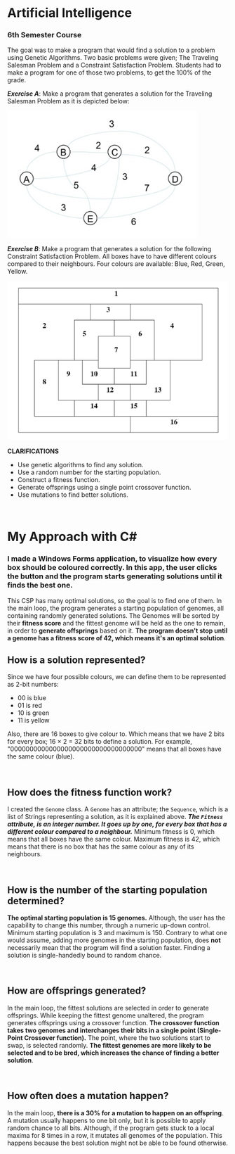 # Artificial Intelligence
### 6th Semester Course


The goal was to make a program that would find a solution to a problem using Genetic Algorithms. Two basic problems were given; The Traveling Salesman Problem and a Constraint Satisfaction Problem. Students had to make a program for one of those two problems, to get the 100% of the grade.

***Exercise A***: Make a program that generates a solution for the Traveling Salesman Problem as it is depicted below:

![ex1](https://github.com/GeorgeMC2610/Artificial-Intelligence/blob/master/Exercise%201/schema1.png)


***Exercise B***: Make a program that generates a solution for the following Constraint Satisfaction Problem. All boxes have to have different colours compared to their neighbours. Four colours are available: Blue, Red, Green, Yellow.

![ex2](https://github.com/GeorgeMC2610/Artificial-Intelligence/blob/master/Exercise%201/schema2.png)


**CLARIFICATIONS**
+ Use genetic algorithms to find any solution.
+ Use a random number for the starting population.
+ Construct a fitness function.
+ Generate offsprings using a single point crossover function.
+ Use mutations to find better solutions.

<br>

# My Approach with C#
### I made a Windows Forms application, to visualize how every box should be coloured correctly. In this app, the user clicks the button and the program starts generating solutions until it finds the best one.

This CSP has many optimal solutions, so the goal is to find one of them. In the main loop, the program generates a starting population of genomes, all containing randomly generated solutions. The Genomes will be sorted by their **fitness score** and the fittest genome will be held as the one to remain, in order to **generate offsprings** based on it. **The program doesn't stop until a genome has a fitness score of 42, which means it's an optimal solution**.

## How is a solution represented?

Since we have four possible colours, we can define them to be represented as 2-bit numbers:
- 00 is blue
- 01 is red
- 10 is green
- 11 is yellow

Also, there are 16 boxes to give colour to. Which means that we have 2 bits for every box; 16 × 2 = 32 bits to define a solution. For example, "0000000000000000000000000000000000" means that all boxes have the same colour (blue).

</br>

## How does the fitness function work?

I created the `Genome` class. A `Genome` has an attribute; the `Sequence`, which is a list of Strings representing a solution, as it is explained above. ***The `Fitness` attribute, is an integer number. It goes up by one, for every box that has a different colour compared to a neighbour.*** Minimum fitness is 0, which means that all boxes have the same colour. Maximum fitness is 42, which means that there is no box that has the same colour as any of its neighbours.

</br>

## How is the number of the starting population determined?

**The optimal starting population is 15 genomes.** Although, the user has the capability to change this number, through a numeric up-down control. Minimum starting population is 3 and maximum is 150. Contrary to what one would assume, adding more genomes in the starting population, does **not** necessarily mean that the program will find a solution faster. Finding a solution is single-handedly bound to random chance. 

</br>

## How are offsprings generated?

In the main loop, the fittest solutions are selected in order to generate offsprings. While keeping the fittest genome unaltered, the program generates offsprings using a crossover function. **The crossover function takes two genomes and interchanges their bits in a single point (Single-Point Crossover function).** The point, where the two solutions start to swap, is selected randomly. **The fittest genomes are more likely to be selected and to be bred, which increases the chance of finding a better solution**.

</br>

## How often does a mutation happen?

In the main loop, **there is a 30% for a mutation to happen on an offspring**. A mutation usually happens to one bit only, but it is possible to apply random chance to all bits. Although, if the program gets stuck to a local maxima for 8 times in a row, it mutates all genomes of the population. This happens because the best solution might not be able to be found otherwise.
